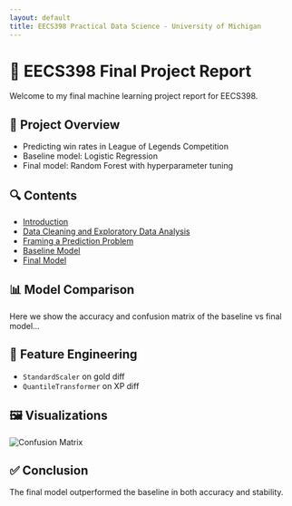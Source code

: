 ```yaml
---
layout: default
title: EECS398 Practical Data Science - University of Michigan
---
```


# 🧠 EECS398 Final Project Report

Welcome to my final machine learning project report for EECS398.

## 📌 Project Overview

- Predicting win rates in League of Legends Competition
- Baseline model: Logistic Regression
- Final model: Random Forest with hyperparameter tuning

## 🔍 Contents

- [Introduction](#1.introduction)
- [Data Cleaning and Exploratory Data Analysis](#2.data_cleaning_and_analysis)
- [Framing a Prediction Problem](#3.problem_framing)
- [Baseline Model](#4.baseline_model)
- [Final Model](#5.final_model)

## 📊 Model Comparison

Here we show the accuracy and confusion matrix of the baseline vs final model...

## 🎯 Feature Engineering

- `StandardScaler` on gold diff
- `QuantileTransformer` on XP diff

## 🖼️ Visualizations

![Confusion Matrix](/assets/img/conf_matrix.png)

## ✅ Conclusion

The final model outperformed the baseline in both accuracy and stability.
